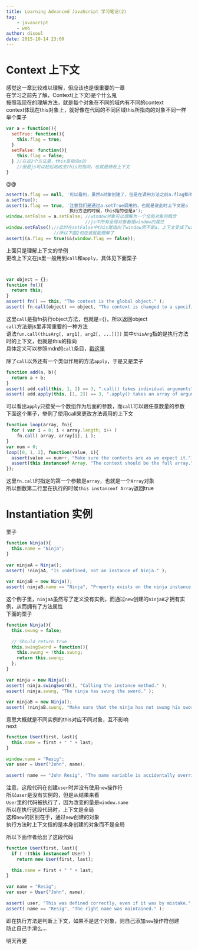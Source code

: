```yaml
---
title: Learning Advanced JavaScript 学习笔记(2)
tag:
    - javascript
    - web
author: disoul
date: 2015-10-14 23:00
---
```

# Context 上下文
感觉这一章比较难以理解，但应该也是很重要的一章  
在学习之前先了解，Context(上下文)是个什么鬼  
按照我现在的理解方法，就是每个对象在不同的域内有不同的context  
context体现在this对象上，就好像在代码的不同区域this所指向的对象不同一样  
举个栗子  

```javascript
var a = function(){
  setTrue: function(){
    this.flag = true;
  }
  setFalse: function(){
    this.flag = false;
  } //在这2个方法里，this是指向a的
    //但是js可以轻松地改变this的指向，也就是修改上下文
}
```
@@
```javascript
assert(a.flag == null, '可以看到，虽然a对象创建了，但是在调用方法之前a.flag都不存在');
a.setTrue();
assert(a.flag == true, '注意我们是通过a.setTrue调用的，也就是说此时上下文是a
                        执行方法的时候，this指的也是a');
window.setFalse = a.setFalse; //window对象可以理解为一个全局对象的概念
                              //js中所有全局对象都是window的属性
window.setFalse();//此时在setFalse中this就指向了window而不是a，上下文变成了window
                  //所以下面2句应该就能理解了
assert((a.flag == true)&&(window.flag == false));
```
上面只是理解上下文的举例  
更改上下文在js里一般用到`call`和`apply`，具体见下面栗子  

```javascript


var object = {}; 
function fn(){ 
  return this; 
} 
assert( fn() == this, "The context is the global object." ); 
assert( fn.call(object) == object, "The context is changed to a specific object." );
```
这里`call`是指fn执行object方法，也就是={}，所以返回object  
`call`方法是js里非常重要的一种方法  
语法`fun.call(thisArg[, arg1[, arg2[, ...]]])`
其中`thisArg`指的是执行方法时的上下文，也就是this的指向  
具体定义可以参照mdn的`call`条目，<a href="https://developer.mozilla.org/zh-CN/docs/Web/JavaScript/Reference/Global_Objects/Function/call">戳这里</a>  
   
除了`call`以外还有一个类似作用的方法`apply`，于是又是栗子  

```javascript
function add(a, b){ 
  return a + b; 
} 
assert( add.call(this, 1, 2) == 3, ".call() takes individual arguments" ); 
assert( add.apply(this, [1, 2]) == 3, ".apply() takes an array of arguments" );
```
可以看出`apply`只接受一个数组作为后面的参数，而`call`可以跟任意数量的参数  
下面这个栗子，举例了使用call来更改方法调用的上下文

```javascript
function loop(array, fn){ 
  for ( var i = 0; i < array.length; i++ ) 
    fn.call( array, array[i], i ); 
} 
var num = 0; 
loop([0, 1, 2], function(value, i){ 
  assert(value == num++, "Make sure the contents are as we expect it."); 
  assert(this instanceof Array, "The context should be the full array."); 
});
```
这里`fn.call`时指定的第一个参数是`array`，也就是一个`Array`对象  
所以倒数第二行里在执行的时候`this instanceof Array`返回true  

# Instantiation 实例
栗子  

```javascript
function Ninja(){ 
  this.name = "Ninja"; 
} 
 
var ninjaA = Ninja(); 
assert( !ninjaA, "Is undefined, not an instance of Ninja." ); 
 
var ninjaB = new Ninja(); 
assert( ninjaB.name == "Ninja", "Property exists on the ninja instance." );
```
这个例子里，`ninjaA`虽然写了定义没有实例，而通过`new`创建的`ninjaB`才拥有实例，从而拥有了方法属性    
下面的栗子

```javascript
function Ninja(){ 
  this.swung = false; 
   
  // Should return true 
  this.swingSword = function(){ 
    this.swung = !this.swung; 
    return this.swung; 
  }; 
} 
 
var ninja = new Ninja(); 
assert( ninja.swingSword(), "Calling the instance method." ); 
assert( ninja.swung, "The ninja has swung the sword." ); 
 
var ninjaB = new Ninja(); 
assert( !ninjaB.swung, "Make sure that the ninja has not swung his sword." );
```
意思大概就是不同实例的this对应不同对象，互不影响  
next  

```javascript
function User(first, last){ 
  this.name = first + " " + last; 
} 
 
window.name = "Resig"; 
var user = User("John", name); 
 
assert( name == "John Resig", "The name variable is accidentally overridden." );
```
注意，这段代码在创建`user`时并没有使用`new`操作符  
所以`user`是没有实例的，但是从结果来看  
`User`里的代码被执行了，因为改变的量是`window.name`   
所以在执行这段代码时，上下文是全局  
这和`new`的区别在于，通过`new`创建的对象  
执行方法时上下文指的是本身创建的对象而不是全局  
     
所以下面作者给出了这段代码

```javascript
function User(first, last){ 
  if ( !(this instanceof User) ) 
    return new User(first, last); 
   
  this.name = first + " " + last; 
} 
 
var name = "Resig"; 
var user = User("John", name); 
 
assert( user, "This was defined correctly, even if it was by mistake." ); 
assert( name == "Resig", "The right name was maintained." );
```
即在执行方法是判断上下文，如果不是这个对象，则自己添加`new`操作符创建   
防止自己手滑么...   
      
明天再更
